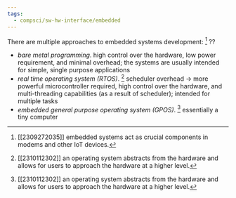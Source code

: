 ```yaml
---
tags:
  - compsci/sw-hw-interface/embedded
---
```

There are multiple approaches to embedded systems development: [^1]
??
- *bare metal programming*. high control over the hardware, low power requirement, and minimal overhead; the systems are usually intended for simple, single purpose applications
- *real time operating system (RTOS)*. [^2] scheduler overhead → more powerful microcontroller required, high control over the hardware, and multi-threading capabilities (as a result of scheduler); intended for multiple tasks
- *embedded general purpose operating system (GPOS)*. [^2] essentially a tiny computer <!--SR:!2024-02-22,6,230-->

[^1]: [[2309272035]] embedded systems act as crucial components in modems and other IoT devices.
[^2]: [[2310112302]] an operating system abstracts from the hardware and allows for users to approach the hardware at a higher level.